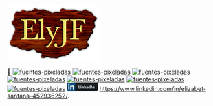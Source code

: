 ![Texto alternativo](https://github.com/ElyJF/ElyJF/blob/main/cooltext438407477964164.png)

👋 <a href="https://fontmeme.com/es/fuentes-pixeladas/"><img src="https://fontmeme.com/permalink/230627/21028582d965fd70f7ea662864e290f8.png" alt="fuentes-pixeladas" border="0"></a>
<a href="https://fontmeme.com/es/fuentes-pixeladas/"><img src="https://fontmeme.com/permalink/230627/4a96ee3a49effba4ad445b802c6b530d.png" alt="fuentes-pixeladas" border="0"></a>
<a href="https://fontmeme.com/es/fuentes-pixeladas/"><img src="https://fontmeme.com/permalink/230627/785e836b26344253cd583c9cfdd7e1b4.png" alt="fuentes-pixeladas" border="0"></a>
<a href="https://fontmeme.com/es/fuentes-pixeladas/"><img src="https://fontmeme.com/permalink/230627/ecf71f5168c2cde92562784dcfebdae0.png" alt="fuentes-pixeladas" border="0"></a>
<a href="https://fontmeme.com/es/fuentes-pixeladas/"><img src="https://fontmeme.com/permalink/230627/5f0de220689532ba262415091f4713cd.png" alt="fuentes-pixeladas" border="0"></a>
<a href="https://fontmeme.com/es/fuentes-pixeladas/"><img src="https://fontmeme.com/permalink/230627/41ed949727b3ad4bae9c53212db9cf88.png" alt="fuentes-pixeladas" border="0"></a>
<a href="https://fontmeme.com/es/fuentes-pixeladas/"><img src="https://fontmeme.com/permalink/230627/d3a9e39332328eac802709261dd9595e.png" alt="fuentes-pixeladas" border="0"></a> ![Texto alternativo](https://github.com/ElyJF/ElyJF/blob/main/linkedin_button_icon_151847.png) https://www.linkedin.com/in/elizabet-santana-452936252/.

